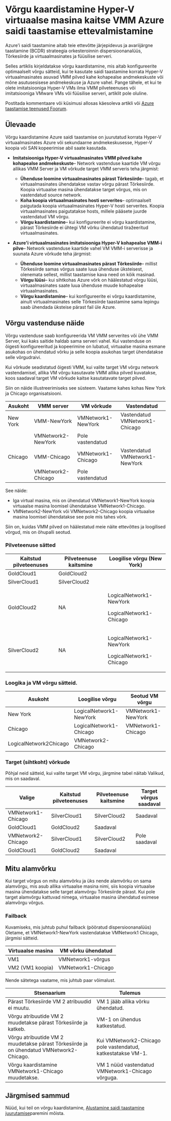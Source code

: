 <properties
    pageTitle="Võrgu kaardistamine Hyper-V virtuaalse masina kaitse VMM Azure saidi taastamise ettevalmistamine | Microsoft Azure'i"
    description="Saate seadistada võrgu Hyper-V virtuaalse masina kopeerimise on kohapealse andmekeskuse: Azure'i või saidi."
    services="site-recovery"
    documentationCenter=""
    authors="rayne-wiselman"
    manager="jwhit"
    editor=""/>

<tags
    ms.service="site-recovery"
    ms.devlang="na"
    ms.topic="article"
    ms.tgt_pltfrm="na"
    ms.workload="storage-backup-recovery"
    ms.date="10/05/2016"
    ms.author="raynew"/>


# <a name="prepare-network-mapping-for-hyper-v-virtual-machine-protection-with-vmm-in-azure-site-recovery"></a>Võrgu kaardistamine Hyper-V virtuaalse masina kaitse VMM Azure saidi taastamise ettevalmistamine

Azure'i saidi taastamine aitab teie ettevõtte järjepidevus ja avariijärgne taastamine (BCDR) strateegia orkesteroinnin dispersioonanalüüs, Tõrkesiirde ja virtuaalmasinates ja füüsilise serveri.

Selles artiklis kirjeldatakse võrgu kaardistamine, mis aitab konfigureerite optimaalselt võrgu sätteid, kui te kasutate saidi taastamine korrata Hyper-V virtuaalmasinates asuvad VMM pilved kahe kohapealse andmekeskuste või mõne asutusesisese andmekeskuse ja Azure vahel. Pange tähele, et kui te olete imitatsiooniga Hyper-V VMs ilma VMM pilveteenuses või imitatsiooniga VMware VMs või füüsilise serveri, artiklit pole oluline.

Postitada kommentaare või küsimusi allosas käesoleva artikli või [Azure taastamise teenused Foorum](https://social.msdn.microsoft.com/forums/azure/home?forum=hypervrecovmgr).


## <a name="overview"></a>Ülevaade

Võrgu kaardistamine Azure saidi taastamise on juurutatud korrata Hyper-V virtuaalmasinates Azure või sekundaarne andmekeskusesse, Hyper-V koopia või SAN kopeerimise abil saate kasutada.

- **Imitatsiooniga Hyper-V virtuaalmasinates VMM pilved kahe kohapealse andmekeskuste**– Network vastenduse kaartide VM võrgu allikas VMM Server ja VM võrkude target VMM serveris teha järgmist:

    - **Ühenduse loomine virtuaalmasinates pärast Tõrkesiirde**– tagab, et virtuaalmasinates ühendatakse vastav võrgu pärast Tõrkesiirde. Koopia virtuaalse masina ühendatakse target võrgus, mis on vastendatud source network.
    - **Koha koopia virtuaalmasinates hosti serverites**– optimaalselt paigutada koopia virtuaalmasinates Hyper-V hosti serverites. Koopia virtuaalmasinates paigutatakse hosts, millele pääsete juurde vastendatud VM võrgu.
    - **Võrgu kaardistamine**– kui konfigureerite ei võrgu kaardistamine, pärast Tõrkesiirde ei ühtegi VM võrku ühendatud tiražeeritud virtuaalmasinates.

- **Azure'i virtuaalmasinates imitatsiooniga Hyper-V kohapealse VMM-i pilve**– Network vastenduse kaartide vahel VM VMM-i serverisse ja suunata Azure võrkude teha järgmist:
    - **Ühenduse loomine virtuaalmasinates pärast Tõrkesiirde**– millist Tõrkesiirde samas võrgus saate luua ühenduse üksteisest, olenemata sellest, millist taastamise kava need on kõik masinad.
    - **Võrgu lüüsi**– kui sihtkohas Azure võrk on häälestatud võrgu lüüsi, virtuaalmasinates saate luua ühenduse muude kohapealse virtuaalmasinates.
    - **Võrgu kaardistamine**– kui konfigureerite ei võrgu kaardistamine, ainult virtuaalmasinates selle Tõrkesiirde taastamine sama lepingu saab ühendada üksteise pärast fail üle Azure.


## <a name="network-mapping-example"></a>Võrgu vastenduse näide

Võrgu vastenduse saab konfigureerida VM VMM serverites või ühe VMM Server, kui kaks saitide haldab sama serveri vahel. Kui vastenduse on õigesti konfigureeritud ja kopeerimine on lubatud, virtuaalse masina esmane asukohas on ühendatud võrku ja selle koopia asukohas target ühendatakse selle võrgudraivi.

Kui võrkude seadistatud õigesti VMM, kui valite target VM võrgu network vastendamisel, allika VM võrgu kasutavate VMM allika pilved kuvatakse, koos saadaval target VM võrkude kaitse kasutatavate target pilved.

Siin on näide illustreerimiseks see süsteem. Vaatame kahes kohas New York ja Chicago organisatsiooni.

**Asukoht** | **VMM server** | **VM võrkude** | **Vastendatud**
---|---|---|---
New York | VMM-NewYork| VMNetwork1-NewYork | Vastendatud VMNetwork1-Chicago
 |  | VMNetwork2-NewYork | Pole vastendatud
Chicago | VMM-Chicago| VMNetwork1-Chicago | Vastendatud VMNetwork1-NewYork
 | | VMNetwork2-Chicago | Pole vastendatud

See näide:

- Iga virtual masina, mis on ühendatud VMNetwork1-NewYork koopia virtuaalse masina loomisel ühendatakse VMNetwork1-Chicago.
- VMNetwork2-NewYork või VMNetwork2-Chicago koopia virtuaalse masina loomisel ühendatakse see pole mis tahes võrk.

Siin on, kuidas VMM pilved on häälestatud meie näite ettevõttes ja loogilised võrgud, mis on õhupalli seotud.

### <a name="cloud-protection-settings"></a>Pilveteenuse sätted

**Kaitstud pilveteenuses** | **Pilveteenuse kaitsmine** | **Loogilise võrgu (New York)**  
---|---|---
GoldCloud1 | GoldCloud2 |
SilverCloud1| SilverCloud2 |
GoldCloud2 | <p>NA</p><p></p> | <p>LogicalNetwork1-NewYork</p><p>LogicalNetwork1-Chicago</p>
SilverCloud2 | <p>NA</p><p></p> | <p>LogicalNetwork1-NewYork</p><p>LogicalNetwork1-Chicago</p>

### <a name="logical-and-vm-network-settings"></a>Loogika ja VM võrgu sätteid.

**Asukoht** | **Loogilise võrgu** | **Seotud VM võrgu**
---|---|---
New York | LogicalNetwork1-NewYork | VMNetwork1-NewYork
Chicago | LogicalNetwork1-Chicago | VMNetwork1-Chicago
 | LogicalNetwork2Chicago | VMNetwork2-Chicago

### <a name="target-networks"></a>Target (sihtkoht) võrkude

Põhjal neid sätteid, kui valite target VM võrgu, järgmine tabel näitab Valikud, mis on saadaval.

**Valige** | **Kaitstud pilveteenuses** | **Pilveteenuse kaitsmine** | **Target võrgus saadaval**
---|---|---|---
VMNetwork1-Chicago | SilverCloud1 | SilverCloud2 | Saadaval
 | GoldCloud1 | GoldCloud2 | Saadaval
VMNetwork2-Chicago | SilverCloud1 | SilverCloud2 | Pole saadaval
 | GoldCloud1 | GoldCloud2 | Saadaval



## <a name="multiple-subnets"></a>Mitu alamvõrku

Kui target võrgus on mitu alamvõrku ja üks nende alamvõrku on sama alamvõrgu, mis asub allika virtuaalse masina nimi, siis koopia virtuaalse masina ühendatakse selle target alamvõrgu Tõrkesiirde pärast. Kui pole target alamvõrgu kattuvad nimega, virtuaalse masina ühendatud esimese alamvõrgu võrgus.


### <a name="failback"></a>Failback

Kuvamiseks, mis juhtub puhul failback (pööratud dispersioonanalüüs) Oletame, et VMNetwork1-NewYork vastendatakse VMNetwork1 Chicago, järgmisi sätteid.


**Virtuaalse masina** | **VM võrku ühendatud**
---|---
VM1 | VMNetwork1-võrgus
VM2 (VM1 koopia) | VMNetwork1-Chicago

Nende sätetega vaatame, mis juhtub paar võimalust.

**Stsenaarium** | **Tulemus**
---|---
Pärast Tõrkesiirde VM 2 atribuudid ei muutu. | VM 1 jääb allika võrku ühendatud.
Võrgu atribuutide VM 2 muudetakse pärast Tõrkesiirde ja katkeb. | VM-1 on ühendus katkestatud.
Võrgu atribuutide VM 2 muudetakse pärast Tõrkesiirde ja on ühendatud VMNetwork2-Chicago. | Kui VMNetwork2-Chicago pole vastendatud, katkestatakse VM-1.
Võrgu kaardistamine VMNetwork1-Chicago muudetakse. | VM 1 nüüd vastendatud VMNetwork1-Chicago võrguga.


## <a name="next-steps"></a>Järgmised sammud

Nüüd, kui teil on võrgu kaardistamine, [Alustamine saidi taastamine juurutamise](site-recovery-best-practices.md)paremini mõista.
